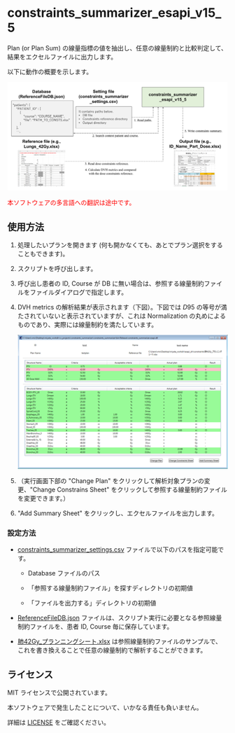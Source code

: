# constraints_summarizer_esapi_v15_5

Plan (or Plan Sum) の線量指標の値を抽出し、任意の線量制約と比較判定して、結果をエクセルファイルに出力します。

以下に動作の概要を示します。

![constraints_summarizer_overview](./images/constraints_summarizer_overview.png)



<span style="color:#ff0000;">本ソフトウェアの多言語への翻訳は途中です。</span>



## 使用方法

1. 処理したいプランを開きます (何も開かなくても、あとでプラン選択をすることもできます)。

2. スクリプトを呼び出します。

3. 呼び出し患者の ID, Course が DB に無い場合は、参照する線量制約ファイルをファイルダイアログで指定します。

4. DVH metrics の解析結果が表示されます（下図）。下図では $D95%$ の等号が満たされていないと表示されていますが、これは Normalization の丸めによるものであり、実際には線量制約を満たしています。

   ![execute_constrains_summarizer](./images/execute_constrains_summarizer.png)

5. （実行画面下部の "Change Plan" をクリックして解析対象プランの変更、"Change Constrains Sheet" をクリックして参照する線量制約ファイルを変更できます。）

6. "Add Summary Sheet" をクリックし、エクセルファイルを出力します。



### 設定方法

- [constraints_summarizer_settings.csv](https://github.com/akiaji-k/constraints_summarizer_esapi_v15_5/blob/main/constraints_summarizer_settings.csv) ファイルで以下のパスを指定可能です。

  - Database ファイルのパス

  - 「参照する線量制約ファイル」を探すディレクトリの初期値

  - 「ファイルを出力する」ディレクトリの初期値

- [ReferenceFileDB.json](https://github.com/akiaji-k/constraints_summarizer_esapi_v15_5/blob/main/ReferenceFileDB.json) ファイルは、スクリプト実行に必要となる参照線量制約ファイルを、患者 ID, Course 毎に保存しています。

- [肺42Gy_プランニングシート.xlsx](https://github.com/akiaji-k/constraints_summarizer_esapi_v15_5/blob/main/%E8%82%BA42Gy_%E3%83%97%E3%83%A9%E3%83%B3%E3%83%8B%E3%83%B3%E3%82%B0%E3%82%B7%E3%83%BC%E3%83%88.xlsx) は参照線量制約ファイルのサンプルで、これを書き換えることで任意の線量制約で解析することができます。



## ライセンス

MIT ライセンスで公開されています。

本ソフトウェアで発生したことについて、いかなる責任も負いません。

詳細は [LICENSE](https://github.com/akiaji-k/constraints_summarizer_esapi_v15_5/blob/main/LICENSE) をご確認ください。

